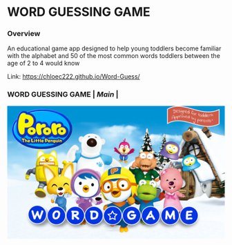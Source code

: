 # WORD GUESSING GAME
### Overview
An educational game app designed to help young toddlers become familiar with the alphabet and 50 of the most common words toddlers between the age of 2 to 4 would know

Link: https://chloec222.github.io/Word-Guess/

### WORD GUESSING GAME | *Main* |
![Image of lowstock1](/assets/images/pororo.jpg)
